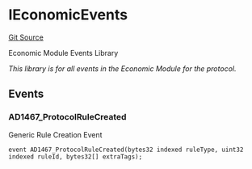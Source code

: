 # IEconomicEvents
[Git Source](https://github.com/thrackle-io/tron/blob/54f7f9441857e3c2c8f186b9d669a05f288b8209/src/common/IEvents.sol)

Economic Module Events Library

*This library is for all events in the Economic Module for the protocol.*


## Events
### AD1467_ProtocolRuleCreated
Generic Rule Creation Event


```solidity
event AD1467_ProtocolRuleCreated(bytes32 indexed ruleType, uint32 indexed ruleId, bytes32[] extraTags);
```

